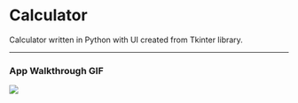 # Calculator

Calculator written in Python with UI created from Tkinter library.

---

### App Walkthrough GIF

![](https://i.imgur.com/dtEmrLF.gif)
